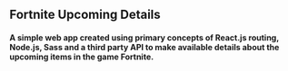 ## Fortnite Upcoming Details
#### A simple web app created using primary concepts of React.js routing, Node.js, Sass and a third party API to make available details about the upcoming items in the game Fortnite.
